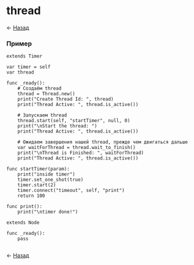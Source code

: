 # thread

← [Назад][back]

### Пример

```gdscript
extends Timer

var timer = self
var thread

func _ready():
	# Создаём thread
	thread = Thread.new()
	print("Create Thread Id: ", thread)
	print("Thread Active: ", thread.is_active())

	# Запускаем thread
	thread.start(self, "startTimer", null, 0)
	print("\nStart the thread: ")
	print("Thread Active: ", thread.is_active())

	# Ожидаем завершения нашей thread, прежде чем двигаться дальше
	var waitForThread = thread.wait_to_finish()
	print("\nThread is Finished: ", waitForThread)
	print("Thread Active: ", thread.is_active())

func startTimer(param):
	print("inside timer")
	timer.set_one_shot(true)
	timer.start(2)
	timer.connect("timeout", self, "print")
	return 100

func print():
	print("\ntimer done!")
```

```gdscript
extends Node

func _ready():
	pass
```

```gdscript

```

← [Назад][back]

[back]: <> "Назад к оглавлению"